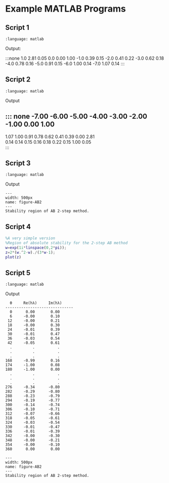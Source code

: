 # Example MATLAB Programs

## Script 1
```{literalinclude} /codes/AM2_interval.m
:language: matlab
```

Output:

:::none
 1.0   2.81   0.05
 0.0   0.00   1.00
-1.0   0.39   0.15
-2.0   0.41   0.22
-3.0   0.62   0.18
-4.0   0.78   0.16
-5.0   0.91   0.15
-6.0   1.00   0.14
-7.0   1.07   0.14
:::


## Script 2

```{literalinclude} /codes/AM2_interval_v2.m
:language: matlab
```
Output

::: none
-7.00	-6.00	-5.00	-4.00	-3.00	-2.00	-1.00	 0.00	 1.00	
-------------------------------------------------------------
1.07	 1.00	 0.91	 0.78	 0.62	 0.41	 0.39	 0.00	 2.81	
0.14	 0.14	 0.15	 0.16	 0.18	 0.22	 0.15	 1.00	 0.05	
:::

## Script 3

```{literalinclude} /codes/AB2_lines.m
:language: matlab
```

Output

```{figure} /images/06/AB2_lines_result.svg
---
width: 500px
name: figure-AB2
---
Stability region of AB 2-step method.
```



## Script 4

``` matlab
%A very simple version
%Region of absolute stability for the 2-step AB method
w=exp(1i*linspace(0,2*pi));
z=2*(w.^2-w)./(3*w-1);
plot(z)
```

## Script 5
```{literalinclude} /codes/AB2shaded.m
:language: matlab
```

Output

```
  θ     Re(hλ)     Im(hλ)
------------------------------
  0      0.00       0.00
  6     -0.00       0.10
 12     -0.00       0.21
 18     -0.00       0.30
 24     -0.01       0.39
 30     -0.01       0.47
 36     -0.03       0.54
 42     -0.05       0.61
  .         .          .
  .         .          .
  .         .          .    
168     -0.99       0.16
174     -1.00       0.08
180     -1.00       0.00
  .         .          .
  .         .          .
  .         .          .    
276     -0.34      -0.80
282     -0.29      -0.80
288     -0.23      -0.79
294     -0.19      -0.77
300     -0.14      -0.74
306     -0.10      -0.71
312     -0.07      -0.66
318     -0.05      -0.61
324     -0.03      -0.54
330     -0.01      -0.47
336     -0.01      -0.39
342     -0.00      -0.30
348     -0.00      -0.21
354     -0.00      -0.10
360      0.00       0.00
```

```{figure} /images/06/AB2shaded_result.svg
---
width: 500px
name: figure-AB2
---
Stability region of AB 2-step method.
```